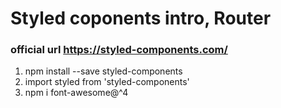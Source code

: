 # Styled coponents intro, Router

### official url https://styled-components.com/

1. npm install --save styled-components
2. import styled from 'styled-components'
3. npm i font-awesome@^4
